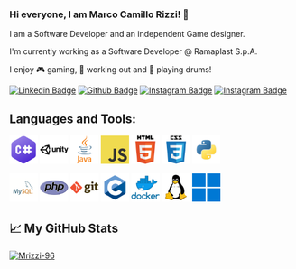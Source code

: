 ### Hi everyone, I am Marco Camillo Rizzi! :wave:

I am a Software Developer and an independent Game designer.

I'm currently working as a Software Developer @ Ramaplast S.p.A.

I enjoy :video_game: gaming, :muscle: working out and :drum: playing drums!

[![Linkedin Badge](https://img.shields.io/badge/-LinkedIn-blue?style=for-the-badge&logo=Linkedin&logoColor=white&link=https://www.linkedin.com/in/marco-camillo-rizzi/)](https://www.linkedin.com/in/marco-camillo-rizzi/)
[![Github Badge](https://img.shields.io/badge/-github-black?style=for-the-badge&labelColor=black&logo=github&logoColor=white&link=https://github.com/Mrizzi-96)](https://github.com/Mrizzi-96)
[![Instagram Badge](https://img.shields.io/badge/-Instagram-DD2A7B?style=for-the-badge&logo=Instagram&logoColor=white&link=https://www.instagram.com/marco_rizzi996/)](https://www.instagram.com/marco_rizzi996/)
[![Instagram Badge](https://img.shields.io/badge/-Facebook-informational?style=for-the-badge&logo=Facebook&logoColor=white&link=https://www.facebook.com/marco.rizzi.140)](https://www.facebook.com/marco.rizzi.140)


## Languages and Tools:  

<code><img height="50" src="https://raw.githubusercontent.com/github/explore/80688e429a7d4ef2fca1e82350fe8e3517d3494d/topics/csharp/csharp.png"></code>
<code><img height="50" src="https://raw.githubusercontent.com/github/explore/80688e429a7d4ef2fca1e82350fe8e3517d3494d/topics/unity/unity.png"></code>
<code><img height="50" src="https://raw.githubusercontent.com/github/explore/80688e429a7d4ef2fca1e82350fe8e3517d3494d/topics/java/java.png"></code>
<code><img height="50" src="https://raw.githubusercontent.com/github/explore/80688e429a7d4ef2fca1e82350fe8e3517d3494d/topics/javascript/javascript.png"></code>
<code><img height="50" src="https://raw.githubusercontent.com/github/explore/80688e429a7d4ef2fca1e82350fe8e3517d3494d/topics/html/html.png"></code>
<code><img height="50" src="https://raw.githubusercontent.com/github/explore/80688e429a7d4ef2fca1e82350fe8e3517d3494d/topics/css/css.png"></code>
<code><img height="50" src="https://raw.githubusercontent.com/github/explore/80688e429a7d4ef2fca1e82350fe8e3517d3494d/topics/python/python.png"></code>

<code><img height="50" src="https://raw.githubusercontent.com/github/explore/80688e429a7d4ef2fca1e82350fe8e3517d3494d/topics/mysql/mysql.png"></code>
<code><img height="50" src="https://raw.githubusercontent.com/github/explore/80688e429a7d4ef2fca1e82350fe8e3517d3494d/topics/php/php.png"></code>
<code><img height="50" src="https://raw.githubusercontent.com/github/explore/80688e429a7d4ef2fca1e82350fe8e3517d3494d/topics/git/git.png"></code>
<code><img height="50" src="https://raw.githubusercontent.com/github/explore/80688e429a7d4ef2fca1e82350fe8e3517d3494d/topics/c/c.png"></code>
<code><img height="50" src="https://raw.githubusercontent.com/github/explore/80688e429a7d4ef2fca1e82350fe8e3517d3494d/topics/docker/docker.png"></code>
<code><img height="50" src="https://raw.githubusercontent.com/github/explore/80688e429a7d4ef2fca1e82350fe8e3517d3494d/topics/linux/linux.png"></code>
<code><img height="50" src="https://raw.githubusercontent.com/github/explore/80688e429a7d4ef2fca1e82350fe8e3517d3494d/topics/windows/windows.png"></code>

## 📈 My GitHub Stats
<a href ="https://github.com/Mrizzi-96"><img align = "center" src="https://github-readme-stats.vercel.app/api?username=Mrizzi-96&hide=stars&show_icons=true&theme=tokyonight" alt="Mrizzi-96" /></a>
